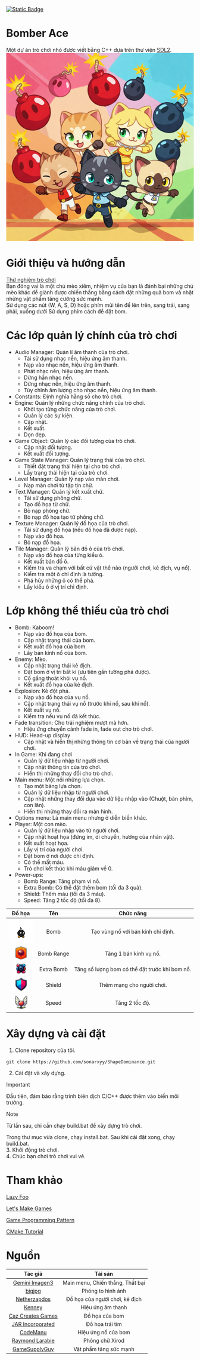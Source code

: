 [![Static Badge](https://img.shields.io/badge/Language-English-orange)](https://github.com/sonarxyy/ShapeDominance/blob/main/README.md)


# Bomber Ace
Một dự án trò chơi nhỏ được viết bằng C++ dựa trên thư viện [SDL2](https://wiki.libsdl.org/SDL2/FrontPage).  
![Bomber Ace](assets/image/mainmenubackground.png)


# Giới thiệu và hướng dẫn
[Thử nghiệm trò chơi](https://drive.google.com/file/d/1ExSnyQ_f-JOOmIt2xztoPsnXncyxaZn2/view?usp=sharing)  
Bạn đóng vai là một chú mèo xiêm, nhiệm vụ của bạn là đánh bại những chú mèo khác để giành được chiến thắng bằng cách đặt những quả bom và nhặt những vật phẩm tăng cường sức mạnh.  
Sử dụng các nút (W, A, S, D) hoặc phím mũi tên để lên trên, sang trái, sang phải, xuống dưới
Sử dụng phím cách để đặt bom.


# Các lớp quản lý chính của trò chơi
- Audio Manager: Quản lí âm thanh của trò chơi.
  - Tái sử dụng nhạc nền, hiệu ứng âm thanh.
  - Nạp vào nhạc nền, hiệu ứng âm thanh.
  - Phát nhạc nền, hiệu ứng âm thanh.
  - Dừng hẳn nhạc nền.
  - Dừng nhạc nền, hiệu ứng âm thanh.
  - Tùy chỉnh âm lượng cho nhạc nền, hiệu ứng âm thanh.
- Constants: Định nghĩa hằng số cho trò chơi.
- Engine: Quản lý những chức năng chính của trò chơi.
  - Khởi tạo từng chức năng của trò chơi.
  - Quản lý các sự kiện.
  - Cập nhật.
  - Kết xuất.
  - Dọn dẹp.
- Game Object: Quản lý các đối tượng của trò chơi.
  - Cập nhật đối tượng.
  - Kết xuất đối tượng.
- Game State Manager: Quản lý trạng thái của trò chơi.
  - Thiết đặt trạng thái hiện tại cho trò chơi.
  - Lấy trạng thái hiện tại của trò chơi.
- Level Manager: Quản lý nạp vào màn chơi.
  - Nạp màn chơi từ tập tin chữ.
- Text Manager: Quản lý kết xuất chữ.
  - Tái sử dụng phông chữ.
  - Tạo đồ họa từ chữ.
  - Bỏ nạp phông chữ.
  - Bỏ nạp đồ họa tạo từ phông chữ.
- Texture Manager: Quản lý đồ họa của trò chơi.
  - Tái sử dụng đồ họa (nếu đồ họa đã được nạp).
  - Nạp vào đồ họa.
  - Bỏ nạp đồ họa.
- Tile Manager: Quản lý bản đồ ô của trò chơi.
  - Nạp vào đồ họa của từng kiểu ô.
  - Kết xuất bản đồ ô.
  - Kiểm tra va chạm với bất cứ vật thể nào (người chơi, kẻ địch, vụ nổ).
  - Kiểm tra một ô chỉ định là tường.
  - Phá hủy những ô có thể phá.
  - Lấy kiểu ô ở vị trí chỉ định.


# Lớp không thể thiếu của trò chơi
- Bomb: Kaboom!
  - Nạp vào đồ họa của bom.
  - Cập nhật trạng thái của bom.
  - Kết xuất đồ họa của bom.
  - Lấy bán kính nổ của bom.
- Enemy: Mèo.
  - Cập nhật trạng thái kẻ địch.
  - Đặt bom ở vị trí bất kì (ưu tiên gần tường phá được).
  - Cố gắng thoát khỏi vụ nổ.
  - Kết xuất đồ họa của kẻ địch.
- Explosion: Kẻ đột phá.
  - Nạp vào đồ họa của vụ nổ.
  - Cập nhật trạng thái vụ nổ (trước khi nổ, sau khi nổ).
  - Kết xuất vụ nổ.
  - Kiểm tra nếu vụ nổ đã kết thúc.
- Fade transition: Cho trải nghiệm mượt mà hơn.
  - Hiệu ứng chuyển cảnh fade in, fade out cho trò chơi.
- HUD: Head-up display
  - Cập nhật và hiển thị những thông tin cơ bản về trạng thái của người chơi.
- In Game: Khi đang chơi
  - Quản lý dữ liệu nhập từ người chơi.
  - Cập nhật thông tin của trò chơi.
  - Hiển thị những thay đổi cho trò chơi.
- Main menu: Một nồi những lựa chọn.
  - Tạo một bảng lựa chọn.
  - Quản lý dữ liệu nhập từ người chơi.
  - Cập nhật những thay đổi dựa vào dữ liệu nhập vào (Chuột, bàn phím, con lăn).
  - Hiển thị những thay đổi ra màn hình.
- Options menu: Là main menu nhưng ở diễn biến khác.
- Player: Một con mèo.
  - Quản lý dữ liệu nhập vào từ người chơi.
  - Cập nhật hoạt họa (đứng im, di chuyển, hướng của nhân vật).
  - Kết xuất hoạt họa.
  - Lấy vị trí của người chơi.
  - Đặt bom ở nơi được chỉ định.
  - Có thể mất máu.
  - Trò chơi kết thúc khi máu giảm về 0.
- Power-ups:
  - Bomb Range: Tăng phạm vi nổ.
  - Extra Bomb: Có thể đặt thêm bom (tối đa 3 quả).
  - Shield: Thêm máu (tối đa 3 máu).
  - Speed: Tăng 2 tốc độ (tối đa 8).


|                     Đồ họa                     |     Tên    |                    Chức năng                   |
|:----------------------------------------------:|:----------:|:----------------------------------------------:|
|    ![Bomb](assets/animations/bomb/bomb0.png)   |    Bomb    |       Tạo vùng nổ với bán kính chỉ định.       |
| ![Bomb Range](assets/power-ups/bomb_range.png) | Bomb Range |             Tăng 1 bán kính vụ nổ.             |
| ![Extra Bomb](assets/power-ups/extra_bomb.png) | Extra Bomb | Tăng số lượng bom có thể đặt trước khi bom nổ. |
|     ![Shield](assets/power-ups/shield.png)     |   Shield   |            Thêm mạng cho người chơi.           |
|      ![Speed](assets/power-ups/speed.png)      |    Speed   |                 Tăng 2 tốc độ.                 |


# Xây dựng và cài đặt
1. Clone repository của tôi.
```
git clone https://github.com/sonarxyy/ShapeDominance.git
```
2. Cài đặt và xây dựng.
> [!IMPORTANT]
> Đầu tiên, đảm bảo rằng trình biên dịch C/C++ được thêm vào biến môi trường.

> [!NOTE]
> Từ lần sau, chỉ cần chạy build.bat để xây dựng trò chơi.

Trong thư mục vừa clone, chạy install.bat. Sau khi cài đặt xong, chạy build.bat.  
3. Khởi động trò chơi.  
4. Chúc bạn chơi trò chơi vui vẻ.


# Tham khảo
[Lazy Foo](https://lazyfoo.net/tutorials/SDL/)

[Let's Make Games](https://www.youtube.com/playlist?list=PLhfAbcv9cehhkG7ZQK0nfIGJC_C-wSLrx)

[Game Programming Pattern](https://gameprogrammingpatterns.com/contents.html)

[CMake Tutorial](https://cmake.org/cmake/help/latest/guide/tutorial/index.html)


# Nguồn
|                              Tác giả                              |              Tài sản             |
|:-----------------------------------------------------------------:|:--------------------------------:|
|  [Gemini Imagen3](https://deepmind.google/technologies/imagen-3/) | Main menu, Chiến thắng, Thất bại |
|                   [bigjpg](https://bigjpg.com/)                   |         Phóng to hình ảnh        |
|           [Netherzapdos](https://netherzapdos.itch.io/)           |  Đồ họa của người chơi, kẻ địch  |
|                 [Kenney](https://kenney.nl/assets)                |         Hiệu ứng âm thanh        |
|      [Caz Creates Games](https://caz-creates-games.itch.io/)      |          Đồ họa của bom          |
|            [JAR Incorporated](https://jarinc.itch.io/)            |          Đồ họa trái tim         |
|               [CodeManu](https://codemanu.itch.io/)               |        Hiệu ứng nổ của bom       |
| [Raymond Larabie](https://www.dafont.com/profile.php?user=137418) |          Phông chữ Xirod         |
|        [GameSupplyGuy](https://itch.io/profile/gamesupply)        |      Vật phẩm tăng sức mạnh      |